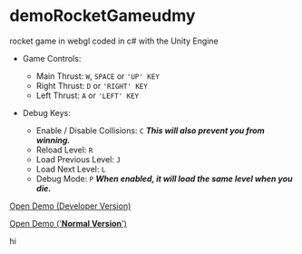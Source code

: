# demoRocketGameudmy
rocket game in webgl coded in c# with the Unity Engine

* Game Controls:
  * Main Thrust: ```W```, ```SPACE``` or ```'UP' KEY```
  * Right Thrust: ```D``` or ```'RIGHT' KEY```
  * Left Thrust: ```A``` or ```'LEFT' KEY```

* Debug Keys:
  * Enable / Disable Collisions: ```C``` **_This will also prevent you from winning._**
  * Reload Level: ```R```
  * Load Previous Level: ```J```
  * Load Next Level: ```L```
  * Debug Mode: ```P``` **_When enabled, it will load the same level when you die._**

[Open Demo (Developer Version)](https://TrevCan.github.io/demoRocketGameudmy/demo_development_build/index.html)

[Open Demo ('__**Normal Version**__')](https://TrevCan.github.io/demoRocketGameudmy/demo_not_development_build/index.html)

hi